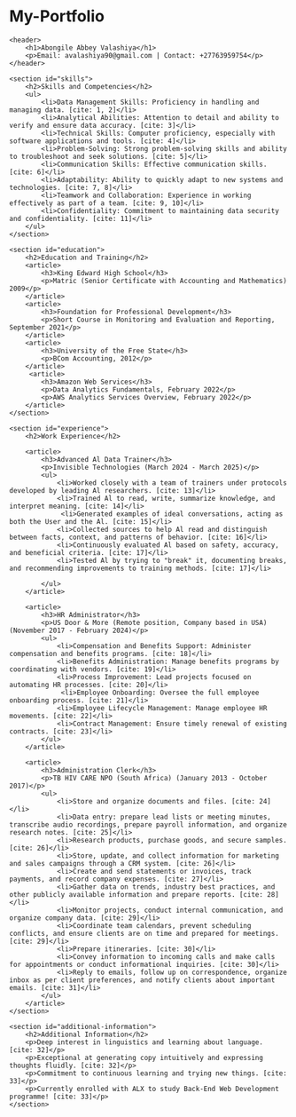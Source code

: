 # My-Portfolio
<html lang="en">
<head>
    <meta charset="UTF-8">
    <meta name="viewport" content="width=device-width, initial-scale=1.0">
    <title>Abongile Valashiya Portfolio</title>
</head>
<body>

    <header>
        <h1>Abongile Abbey Valashiya</h1>
        <p>Email: avalashiya90@gmail.com | Contact: +27763959754</p>
    </header>

    <section id="skills">
        <h2>Skills and Competencies</h2>
        <ul>
            <li>Data Management Skills: Proficiency in handling and managing data. [cite: 1, 2]</li>
            <li>Analytical Abilities: Attention to detail and ability to verify and ensure data accuracy. [cite: 3]</li>
            <li>Technical Skills: Computer proficiency, especially with software applications and tools. [cite: 4]</li>
            <li>Problem-Solving: Strong problem-solving skills and ability to troubleshoot and seek solutions. [cite: 5]</li>
            <li>Communication Skills: Effective communication skills. [cite: 6]</li>
            <li>Adaptability: Ability to quickly adapt to new systems and technologies. [cite: 7, 8]</li>
            <li>Teamwork and Collaboration: Experience in working effectively as part of a team. [cite: 9, 10]</li>
            <li>Confidentiality: Commitment to maintaining data security and confidentiality. [cite: 11]</li>
        </ul>
    </section>

    <section id="education">
        <h2>Education and Training</h2>
        <article>
            <h3>King Edward High School</h3>
            <p>Matric (Senior Certificate with Accounting and Mathematics) 2009</p>
        </article>
        <article>
            <h3>Foundation for Professional Development</h3>
            <p>Short Course in Monitoring and Evaluation and Reporting, September 2021</p>
        </article>
        <article>
            <h3>University of the Free State</h3>
            <p>BCom Accounting, 2012</p>
        </article>
         <article>
            <h3>Amazon Web Services</h3>
            <p>Data Analytics Fundamentals, February 2022</p>
            <p>AWS Analytics Services Overview, February 2022</p>
        </article>
    </section>

    <section id="experience">
        <h2>Work Experience</h2>

        <article>
            <h3>Advanced Al Data Trainer</h3>
            <p>Invisible Technologies (March 2024 - March 2025)</p>
            <ul>
                <li>Worked closely with a team of trainers under protocols developed by leading Al researchers. [cite: 13]</li>
                <li>Trained Al to read, write, summarize knowledge, and interpret meaning. [cite: 14]</li>
                 <li>Generated examples of ideal conversations, acting as both the User and the Al. [cite: 15]</li>
                <li>Collected sources to help Al read and distinguish between facts, context, and patterns of behavior. [cite: 16]</li>
                <li>Continuously evaluated Al based on safety, accuracy, and beneficial criteria. [cite: 17]</li>
                <li>Tested Al by trying to "break" it, documenting breaks, and recommending improvements to training methods. [cite: 17]</li>

            </ul>
        </article>

        <article>
            <h3>HR Administrator</h3>
            <p>US Door & More (Remote position, Company based in USA) (November 2017 - February 2024)</p>
            <ul>
                <li>Compensation and Benefits Support: Administer compensation and benefits programs. [cite: 18]</li>
                <li>Benefits Administration: Manage benefits programs by coordinating with vendors. [cite: 19]</li>
                <li>Process Improvement: Lead projects focused on automating HR processes. [cite: 20]</li>
                 <li>Employee Onboarding: Oversee the full employee onboarding process. [cite: 21]</li>
                <li>Employee Lifecycle Management: Manage employee HR movements. [cite: 22]</li>
                <li>Contract Management: Ensure timely renewal of existing contracts. [cite: 23]</li>
            </ul>
        </article>

        <article>
            <h3>Administration Clerk</h3>
            <p>TB HIV CARE NPO (South Africa) (January 2013 - October 2017)</p>
            <ul>
                <li>Store and organize documents and files. [cite: 24]</li>
                <li>Data entry: prepare lead lists or meeting minutes, transcribe audio recordings, prepare payroll information, and organize research notes. [cite: 25]</li>
                <li>Research products, purchase goods, and secure samples. [cite: 26]</li>
                <li>Store, update, and collect information for marketing and sales campaigns through a CRM system. [cite: 26]</li>
                <li>Create and send statements or invoices, track payments, and record company expenses. [cite: 27]</li>
                <li>Gather data on trends, industry best practices, and other publicly available information and prepare reports. [cite: 28]</li>
                <li>Monitor projects, conduct internal communication, and organize company data. [cite: 29]</li>
                <li>Coordinate team calendars, prevent scheduling conflicts, and ensure clients are on time and prepared for meetings. [cite: 29]</li>
                <li>Prepare itineraries. [cite: 30]</li>
                <li>Convey information to incoming calls and make calls for appointments or conduct informational inquiries. [cite: 30]</li>
                <li>Reply to emails, follow up on correspondence, organize inbox as per client preferences, and notify clients about important emails. [cite: 31]</li>
            </ul>
        </article>
    </section>

    <section id="additional-information">
        <h2>Additional Information</h2>
        <p>Deep interest in linguistics and learning about language. [cite: 32]</p>
        <p>Exceptional at generating copy intuitively and expressing thoughts fluidly. [cite: 32]</p>
        <p>Commitment to continuous learning and trying new things. [cite: 33]</p>
        <p>Currently enrolled with ALX to study Back-End Web Development programme! [cite: 33]</p>
    </section>

</body>
</html>
